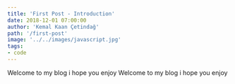 ```yaml
---
title: 'First Post - Introduction'
date: 2018-12-01 07:00:00
author: 'Kemal Kaan Çetindağ'
path: '/first-post'
image: '../../images/javascript.jpg'
tags:
- code
---
```

Welcome to my blog i hope you enjoy Welcome to my blog i hope you enjoy
